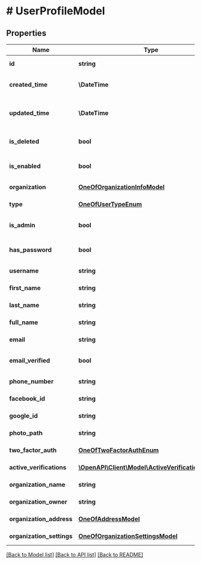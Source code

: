 # # UserProfileModel

## Properties

Name | Type | Description | Notes
------------ | ------------- | ------------- | -------------
**id** | **string** | The ID of the entity. | [optional] [readonly]
**created_time** | **\DateTime** | The time when the entity was created. | [optional] [readonly]
**updated_time** | **\DateTime** | The last time when the entity was updated. | [optional] [readonly]
**is_deleted** | **bool** | Indicates if the entity has been deleted. | [optional] [readonly]
**is_enabled** | **bool** | Indicates if the entity is enabled. | [optional] [readonly]
**organization** | [**OneOfOrganizationInfoModel**](OneOfOrganizationInfoModel.md) | Organization | [optional] [readonly]
**type** | [**OneOfUserTypeEnum**](OneOfUserTypeEnum.md) | User type. | [optional] [readonly]
**is_admin** | **bool** | Indicates if user is administrator. | [optional] [readonly]
**has_password** | **bool** | Indicates if user has password set. | [optional] [readonly]
**username** | **string** | First name | [optional] [readonly]
**first_name** | **string** | First name | [optional] [readonly]
**last_name** | **string** | Last name | [optional] [readonly]
**full_name** | **string** | First and last name | [optional] [readonly]
**email** | **string** | E-mail address. | [optional] [readonly]
**email_verified** | **bool** | Indicates if user email is verified. | [optional] [readonly]
**phone_number** | **string** | Phone number. | [optional] [readonly]
**facebook_id** | **string** | Facebook ID. | [optional] [readonly]
**google_id** | **string** | Google ID. | [optional] [readonly]
**photo_path** | **string** | Photo. | [optional] [readonly]
**two_factor_auth** | [**OneOfTwoFactorAuthEnum**](OneOfTwoFactorAuthEnum.md) | Two factor authentication. | [optional] [readonly]
**active_verifications** | [**\OpenAPI\Client\Model\ActiveVerificationModel[]**](ActiveVerificationModel.md) | Active email verification. | [optional] [readonly]
**organization_name** | **string** | Organization name. | [optional] [readonly]
**organization_owner** | **string** | Organization name. | [optional] [readonly]
**organization_address** | [**OneOfAddressModel**](OneOfAddressModel.md) | Organization address. | [optional] [readonly]
**organization_settings** | [**OneOfOrganizationSettingsModel**](OneOfOrganizationSettingsModel.md) | Organization settings. | [optional] [readonly]

[[Back to Model list]](../../README.md#models) [[Back to API list]](../../README.md#endpoints) [[Back to README]](../../README.md)
